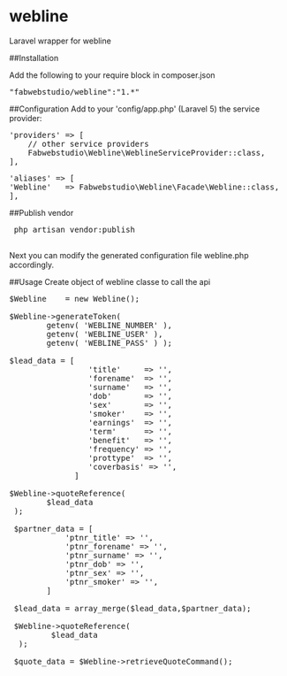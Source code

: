 # webline
Laravel wrapper for webline

##Installation

Add the following to your require block in composer.json

<pre>
"fabwebstudio/webline":"1.*"
</pre>

##Configuration
Add to your 'config/app.php' (Laravel 5) the service provider:

<pre>
'providers' => [
    // other service providers
    Fabwebstudio\Webline\WeblineServiceProvider::class,
],
</pre>

<pre>
'aliases' => [
'Webline'   => Fabwebstudio\Webline\Facade\Webline::class,
],
</pre>


##Publish vendor
<pre>
 php artisan vendor:publish
  </pre>

Next you can modify the generated configuration file webline.php accordingly.

##Usage
Create object of webline classe to call the api

<pre>
$Webline    = new Webline();

$Webline->generateToken(
        getenv( 'WEBLINE_NUMBER' ),
        getenv( 'WEBLINE_USER' ),
        getenv( 'WEBLINE_PASS' ) );

$lead_data = [
                 'title'     => '',
                 'forename'  => '',
                 'surname'   => '',
                 'dob'       => '',
                 'sex'       => '',
                 'smoker'    => '',
                 'earnings'  => '',
                 'term'      => '',
                 'benefit'   => '',
                 'frequency' => '',
                 'prottype'  => '',
                 'coverbasis' => '',
              ]

$Webline->quoteReference(
        $lead_data
 );

 $partner_data = [
            'ptnr_title' => '',
            'ptnr_forename' => '',
            'ptnr_surname' => '',
            'ptnr_dob' => '',
            'ptnr_sex' => '',
            'ptnr_smoker' => '',
        ]

 $lead_data = array_merge($lead_data,$partner_data);

 $Webline->quoteReference(
         $lead_data
  );

 $quote_data = $Webline->retrieveQuoteCommand();

</pre>

